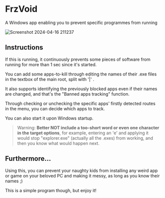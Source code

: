 # FrzVoid
A Windows app enabling you to prevent specific programmes from running

![Screenshot 2024-04-16 211237](https://github.com/HNRobert/FrzVoid/assets/120773486/11d7b342-3629-4adf-906b-b4ed8a767af1)

## Instructions

If this is running, it continuously prevents some pieces of software from running for more than 1 sec since it's started.

You can add some apps-to-kill through editing the names of their .exe files in the textbox of the main root, split with '|' .

It also supports identifying the previously blocked apps even if their names are changed, and that's the "Banned apps tracking" function.

Through checking or unchecking the specific apps' firstly detected routes in the menu, you can decide which apps to track.

You can also start it upon Windows startup.

> Warning: **Better NOT include a too-short word or even one character in the target options**, for example, entering an 'e' and applying it would stop "explorer.exe" (actually all the .exes) from working, and then you know what would happen next.

## Furthermore...

Using this, you can prevent your naughty kids from installing any weird app or game on your beloved PC
and making it messy, as long as you know their names ;)

This is a simple program though, but enjoy it!
